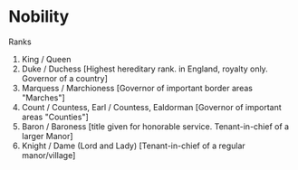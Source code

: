 # Nobility

Ranks
1. King / Queen
2. Duke / Duchess [Highest hereditary rank. in England, royalty only. Governor of a country]
3. Marquess / Marchioness [Governor of important border areas "Marches"]
3. Count / Countess, Earl / Countess, Ealdorman [Governor of important areas "Counties"]
4. Baron / Baroness [title given for honorable service. Tenant-in-chief of a larger Manor]
5. Knight / Dame (Lord and Lady) [Tenant-in-chief of a regular manor/village]
